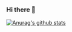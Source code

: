### Hi there 👋
[![Anurag's github stats](https://github-readme-stats.vercel.app/api?username=santiago9913)](https://github.com/anuraghazra/github-readme-stats)

<!--
**Santiago9913/Santiago9913** is a ✨ _special_ ✨ repository because its `README.md` (this file) appears on your GitHub profile.

Here are some ideas to get you started:

- 🔭 I’m currently working on ...
- 🌱 I’m currently learning ...
- 👯 I’m looking to collaborate on ...
- 🤔 I’m looking for help with ...
- 💬 Ask me about ...
- 📫 How to reach me: ...
- 😄 Pronouns: ...
- ⚡ Fun fact: ...
-->
